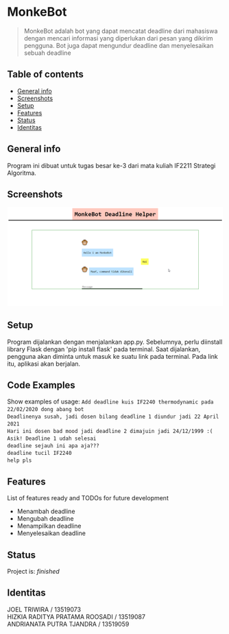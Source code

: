 # MonkeBot
> MonkeBot adalah bot yang dapat mencatat deadline dari mahasiswa dengan mencari informasi yang diperlukan dari pesan yang dikirim pengguna. Bot juga dapat mengundur deadline dan menyelesaikan sebuah deadline

## Table of contents
* [General info](#general-info)
* [Screenshots](#screenshots)
* [Setup](#setup)
* [Features](#features)
* [Status](#status)
* [Identitas](#identitas)

## General info
Program ini dibuat untuk tugas besar ke-3 dari mata kuliah IF2211 Strategi Algoritma.

## Screenshots
![Program](ss.png)

## Setup
Program dijalankan dengan menjalankan app.py. Sebelumnya, perlu diinstall library Flask dengan 'pip install flask' pada terminal. Saat dijalankan, pengguna akan diminta untuk masuk ke suatu link pada terminal. Pada link itu, aplikasi akan berjalan.

## Code Examples
Show examples of usage:
`Add deadline kuis IF2240 thermodynamic pada 22/02/2020 dong abang bot`  
`Deadlinenya susah, jadi dosen bilang deadline 1 diundur jadi 22 April 2021`  
`Hari ini dosen bad mood jadi deadline 2 dimajuin jadi 24/12/1999 :(`  
`Asik! Deadline 1 udah selesai`  
`deadline sejauh ini apa aja???`  
`deadline tucil IF2240`  
`help pls`

## Features
List of features ready and TODOs for future development
* Menambah deadline
* Mengubah deadline
* Menampilkan deadline
* Menyelesaikan deadline

## Status
Project is: _finished_

## Identitas
JOEL TRIWIRA / 13519073  
HIZKIA RADITYA PRATAMA ROOSADI / 13519087  
ANDRIANATA PUTRA TJANDRA / 13519059